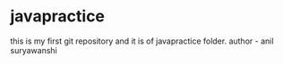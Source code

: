 # javapractice
this is my first git repository and it is of javapractice folder.
author - anil suryawanshi
